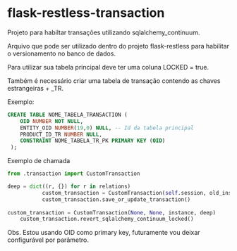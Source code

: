 # flask-restless-transaction

Projeto para habiltar transações utilizando sqlalchemy_continuum.

Arquivo que pode ser utilizado dentro do projeto flask-restless para habilitar o versionamento no banco de dados.

Para utilizar sua tabela principal deve ter uma coluna LOCKED = true.

Também é necessário criar uma tabela de transação contendo as chaves estrangeiras + _TR.

Exemplo:
```sql
CREATE TABLE NOME_TABELA_TRANSACTION (
	OID NUMBER NOT NULL,
	ENTITY_OID NUMBER(19,0) NULL, -- Id da tabela principal
	PRODUCT_ID_TR NUMBER NULL,
  	CONSTRAINT NOME_TABELA_TR_PK PRIMARY KEY (OID)
 );
```
Exemplo de chamada
```python
from .transaction import CustomTransaction

deep = dict((r, {}) for r in relations)
           custom_transaction = CustomTransaction(self.session, old_instance, instance, deep)
           custom_transaction.save_or_update_transaction()
	   
custom_transaction = CustomTransaction(None, None, instance, deep)
    custom_transaction.revert_sqlalchemy_continuum_locked()
```

Obs. Estou usando OID como primary key, futuramente vou deixar configurável por parâmetro.
